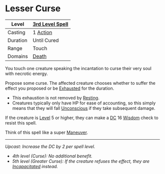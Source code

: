 # Lesser Curse

| Level    | [3rd Level Spell](3rd%20Level%20Spells.md)          |
| -------- | --------------------------------------------------- |
| Casting  | 1 [Action](../../../../Game%20Procedures/Core%20Procedures/Action.md) |
| Duration | Until Cured                                         |
| Range    | Touch                                               |
| Domains  | [Death](../../Spell%20Domains/Death.md)          |

You touch one creature speaking the incantation to curse their very soul with necrotic energy.

Propose some curse. The affected creature chooses whether to suffer the effect you proposed or be [Exhausted](../../../../Game%20Procedures/Conditions/Exhausted.md) for the duration.

- This exhaustion is not removed by [Resting](../../../../Game%20Procedures/Exploration/Resting.md).
- Creatures typically only have HP for ease of accounting, so this simply means that they will fall [Unconscious](../../../../Game%20Procedures/Conditions/Unconscious.md) if they take subsequent damage.

If the creature is [Level](../../../../Player%20Characters/Derived%20Statistics/Level.md) 5 or higher, they can make a [DC](../../../../Game%20Procedures/Core%20Procedures/DC.md) 16 [Wisdom](../../../../Player%20Characters/The%20Ability%20Scores/Wisdom.md) check to resist this spell.

Think of this spell like a super [Maneuver](../../../../Game%20Procedures/Combat/Maneuver.md).

---
*Upcast: Increase the DC by 2 per spell level.*
- *4th level (Curse): No additional benefit.*
- *5th level (Greater Curse): If the creature refuses the effect, they are [Incapacitated](../../../../Game%20Procedures/Conditions/Incapacitated.md) instead.*
